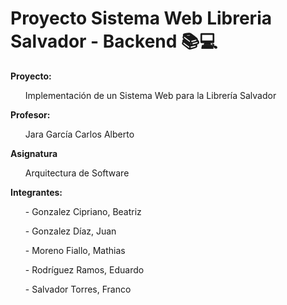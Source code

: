 # Proyecto Sistema Web Libreria Salvador - Backend 📚💻

<strong>Proyecto:</strong>

  <ul>Implementación de un Sistema Web para la Librería Salvador</ul>
  
<strong>Profesor:</strong>
  
  <ul>Jara García Carlos Alberto</ul>
  
<strong>Asignatura</strong>
  
  <ul>Arquitectura de Software</ul>
  
<strong>Integrantes: </strong>
   
   <ul>- Gonzalez Cipriano, Beatriz</ul>
   <ul>- Gonzalez Díaz, Juan</ul>
   <ul>- Moreno Fiallo, Mathias</ul>
   <ul>- Rodríguez Ramos, Eduardo</ul>
   <ul>- Salvador Torres, Franco </ul>
